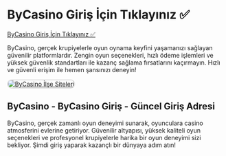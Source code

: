<h1>ByCasino Giriş İçin Tıklayınız ✅</h1>

<a href="http://www.redly.vip/3A5tsFl">ByCasino Giriş İçin Tıklayınız ✅</a> 

<p>ByCasino, gerçek krupiyelerle oyun oynama keyfini yaşamanızı sağlayan güvenilir platformlardır. Zengin oyun seçenekleri, hızlı ödeme işlemleri ve yüksek güvenlik standartları ile kazanç sağlama fırsatlarını kaçırmayın. Hızlı ve güvenli erişim ile hemen şansınızı deneyin!</p>

<a href="http://www.redly.vip/3A5tsFl" title="ByCasino GİRİŞ ADRESİ">
  <img src="https://i.ibb.co/MkY55wf/photo-2025-01-15-16-52-46.jpg" alt="ByCasino İlşe Siteleri" style="max-width: 100%; border: 2px solid #ddd; border-radius: 10px;">
</a>

<h2>ByCasino - ByCasino Giriş - Güncel Giriş Adresi</h2>

<p>ByCasino, gerçek zamanlı oyun deneyimi sunarak, oyunculara casino atmosferini evlerine getiriyor. Güvenilir altyapısı, yüksek kaliteli oyun seçenekleri ve profesyonel krupiyelerle harika bir oyun deneyimi sizi bekliyor. Şimdi giriş yaparak kazançlı bir dünyaya adım atın!</p>
